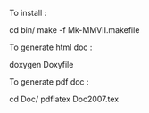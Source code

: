 
To install :

cd bin/
make -f Mk-MMVII.makefile

To generate html doc :

doxygen Doxyfile 

To generate pdf doc :

cd Doc/
pdflatex  Doc2007.tex

